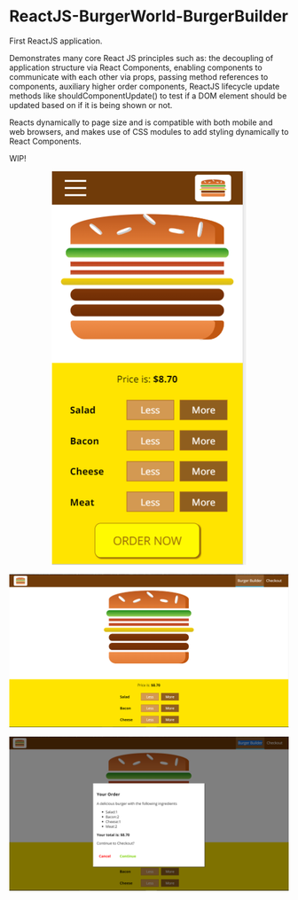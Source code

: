 # ReactJS-BurgerWorld-BurgerBuilder
First ReactJS application.

Demonstrates many core React JS principles such as: the decoupling of application structure via React Components, enabling components to communicate with each other via props, passing method references to components, auxiliary higher order components, ReactJS lifecycle update methods like shouldComponentUpdate() to test if a DOM element should be updated based on if it is being shown or not.

Reacts dynamically to page size and is compatible with both mobile and web browsers, and makes use of CSS modules to add styling dynamically to React Components.

WIP!



<p align="center">
<img src="./Capture.PNG" width="350"/>  
</p>

<p align="center">
<img src="./Capture1.PNG" width="650"/>  
</p>

<p align="center">
<img src="./Capture2.PNG" width="650"/>  
</p>
